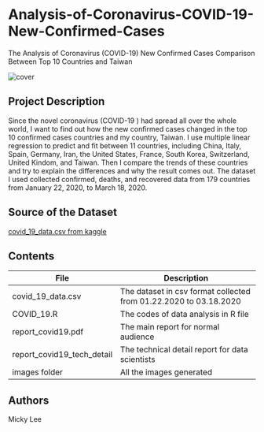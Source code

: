 # Analysis-of-Coronavirus-COVID-19-New-Confirmed-Cases
The Analysis of Coronavirus (COVID-19) New Confirmed Cases Comparison Between Top 10 Countries and Taiwan


![cover](https://raw.githubusercontent.com/mickyp/Analysis-of-Coronavirus-COVID-19-New-Confirmed-Cases/master/images/coronavirus-outbreak-title-s.png)

## Project Description
Since the novel coronavirus (COVID-19 ) had spread all over the whole world, I want to find out how the new confirmed cases changed in the top 10 confirmed cases countries and my country, Taiwan. I use multiple linear regression to predict and fit between 11 countries, including China, Italy, Spain, Germany, Iran, the United States, France, South Korea, Switzerland, United Kindom, and Taiwan. Then I compare the trends of these countries and try to explain the differences and why the result comes out. The dataset I used collected confirmed, deaths, and recovered data from 179 countries from January 22, 2020, to March 18, 2020.
## Source of the Dataset
[covid_19_data.csv from kaggle](https://www.kaggle.com/sudalairajkumar/novel-corona-virus-2019-dataset#covid_19_data.csv)

## Contents
| File| Description     |
| ---------- | -----------| 
|covid_19_data.csv| The dataset in csv format collected from 01.22.2020 to 03.18.2020| 
|COVID_19.R|The codes of data analysis in R file|
|report_covid19.pdf|The main report for normal audience|
|report_covid19_tech_detail|The technical detail report for data scientists|
|images folder|All the images generated|


## Authors
Micky Lee
